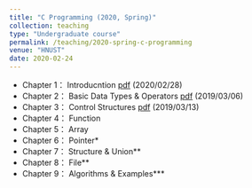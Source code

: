 ```yaml
---
title: "C Programming (2020, Spring)"
collection: teaching
type: "Undergraduate course"
permalink: /teaching/2020-spring-c-programming
venue: "HNUST"
date: 2020-02-24
---
```

* Chapter 1： Introducntion [pdf](http://guoshengkang.github.io/files/Slides_C_Programming/C语言程序设计__第1章.pdf) (2020/02/28)
* Chapter 2： Basic Data Types & Operators [pdf](http://guoshengkang.github.io/files/Slides_C_Programming/C语言程序设计__第2章.pdf) (2019/03/06)
* Chapter 3： Control Structures [pdf](http://guoshengkang.github.io/files/Slides_C_Programming/C语言程序设计__第3章.pdf) (2019/03/13)
* Chapter 4： Function 
* Chapter 5： Array
* Chapter 6： Pointer*
* Chapter 7： Structure & Union**
* Chapter 8： File**
* Chapter 9： Algorithms & Examples***